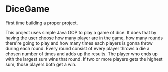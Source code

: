 # DiceGame
First time building a proper project.

This project uses simple Java OOP to play a game of dice.
It does that by having the user choose how many player are in the game, how many rounds there're going to play and how many times each players is gonna throw during each round. Every round consist of every player throws a die a chosen number of times and adds up the results. The player who ends up with the largest sum wins that round. If two or more players gets the highest sum, those players both get a win.
